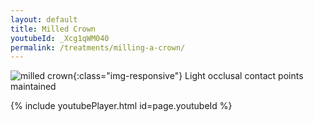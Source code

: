 ```yaml
---
layout: default
title: Milled Crown
youtubeId: _Xcg1qWM040
permalink: /treatments/milling-a-crown/
---
```

![milled crown](/images/crown.jpg){:class="img-responsive"}
Light occlusal contact points maintained

{% include youtubePlayer.html id=page.youtubeId %}
